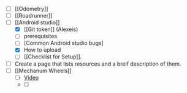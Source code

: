- [ ] [[Odometry]] 
- [ ] [[Roadrunner]]
- [ ] [[Android studio]]
	- [x] [[Git token]] (Alexeis)
	- [ ] prerequisites 
	- [ ] [Common Android studio bugs] 
	- [x] How to upload 
	- [ ] [[Checklist for Setup]].
- [ ] Create a page that lists resources and a breif description of them.
- [ ] [[Mechanum Wheels]]
	- [ ] [Video](https://www.youtube.com/watch?v=gnSW2QpkGXQ)
	- [ ] 